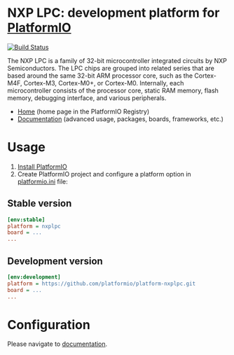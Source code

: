 # NXP LPC: development platform for [PlatformIO](https://platformio.org)

[![Build Status](https://github.com/platformio/platform-nxplpc/workflows/Examples/badge.svg)](https://github.com/platformio/platform-nxplpc/actions)

The NXP LPC is a family of 32-bit microcontroller integrated circuits by NXP Semiconductors. The LPC chips are grouped into related series that are based around the same 32-bit ARM processor core, such as the Cortex-M4F, Cortex-M3, Cortex-M0+, or Cortex-M0. Internally, each microcontroller consists of the processor core, static RAM memory, flash memory, debugging interface, and various peripherals.

* [Home](https://registry.platformio.org/platforms/platformio/nxplpc) (home page in the PlatformIO Registry)
* [Documentation](https://docs.platformio.org/page/platforms/nxplpc.html) (advanced usage, packages, boards, frameworks, etc.)

# Usage

1. [Install PlatformIO](https://platformio.org)
2. Create PlatformIO project and configure a platform option in [platformio.ini](https://docs.platformio.org/page/projectconf.html) file:

## Stable version

```ini
[env:stable]
platform = nxplpc
board = ...
...
```

## Development version

```ini
[env:development]
platform = https://github.com/platformio/platform-nxplpc.git
board = ...
...
```

# Configuration

Please navigate to [documentation](https://docs.platformio.org/page/platforms/nxplpc.html).
